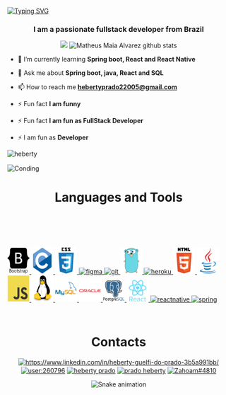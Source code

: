 
<!--
https://github.com/Heberty123/Heberty123/blob/master/LICENSE
-->

[![Typing SVG](https://readme-typing-svg.herokuapp.com/?color=00bfbf&size=35&center=true&vCenter=true&width=1000&lines=HELLO,+MY+NAME+is+Heberty+Guelfi+do+Prado;I'm+19+years+old;I+from+Brasil,+Itu/SP;I+study+system+analysis+and+development+at+Fatec;Be+Welcome!+:%29)](https://git.io/typing-svg)

<h3 align="center">I am a passionate fullstack developer from Brazil</h3>


<div align="center">
  <img width="auto" height="auto" src="https://github-readme-stats.vercel.app/api/top-langs/?username=Heberty123&layout=compact&hide_border=true&title_color=00bfbf&text_color=00bfbf&bg_color=0d1117" />
  <img width="auto" height="auto" src="https://github-readme-stats.vercel.app/api?username=Heberty123&show_icons=true&count_private=true&hide_border=true&title_color=00bfbf&icon_color=00bfbf&text_color=c9d1d9&bg_color=0d1117" alt="Matheus Maia Alvarez github stats" /> 
</div>






- 🌱 I’m currently learning **Spring boot, React and React Native**

- 💬 Ask me about **Spring boot, java, React and SQL**

- 📫 How to reach me **hebertyprado22005@gmail.com**

- ⚡ Fun fact **I am funny**

- ⚡ Fun fact **I am fun as FullStack Developer**

- ⚡ I am fun as **Developer**



<p align="left"> <img src="https://komarev.com/ghpvc/?username=heberty&label=Profile%20views&color=0e75b6&style=flat" alt="heberty" /> </p>





<img align="center" alt="Conding" width="auto" height="auto" src="https://www.pskitservices.com/wp-content/uploads/2020/10/homepage-banner-animated-2.gif">

<h1 align="center" style="margin-top: 40px">Languages and Tools</h1>

<div align="center" valign="top" style="margin-top: 65px;"><br>
<p align="left"> <a href="https://getbootstrap.com" target="_blank" rel="noreferrer"> <img src="https://raw.githubusercontent.com/devicons/devicon/master/icons/bootstrap/bootstrap-plain-wordmark.svg" alt="bootstrap" width="50" height="60"/> </a> <a href="https://www.cprogramming.com/" target="_blank" rel="noreferrer"> <img src="https://raw.githubusercontent.com/devicons/devicon/master/icons/c/c-original.svg" alt="c" width="50" height="60"/> </a> <a href="https://www.w3schools.com/css/" target="_blank" rel="noreferrer"> <img src="https://raw.githubusercontent.com/devicons/devicon/master/icons/css3/css3-original-wordmark.svg" alt="css3" width="50" height="60"/> </a> <a href="https://www.figma.com/" target="_blank" rel="noreferrer"> <img src="https://www.vectorlogo.zone/logos/figma/figma-icon.svg" alt="figma" width="50" height="60"/> </a> <a href="https://git-scm.com/" target="_blank" rel="noreferrer"> <img src="https://www.vectorlogo.zone/logos/git-scm/git-scm-icon.svg" alt="git" width="50" height="60"/> </a> <a href="https://golang.org" target="_blank" rel="noreferrer"> <img src="https://raw.githubusercontent.com/devicons/devicon/master/icons/go/go-original.svg" alt="go" width="50" height="60"/> </a> <a href="https://heroku.com" target="_blank" rel="noreferrer"> <img src="https://www.vectorlogo.zone/logos/heroku/heroku-icon.svg" alt="heroku" width="50" height="60"/> </a> <a href="https://www.w3.org/html/" target="_blank" rel="noreferrer"> <img src="https://raw.githubusercontent.com/devicons/devicon/master/icons/html5/html5-original-wordmark.svg" alt="html5" width="50" height="60"/> </a> <a href="https://www.java.com" target="_blank" rel="noreferrer"> <img src="https://raw.githubusercontent.com/devicons/devicon/master/icons/java/java-original.svg" alt="java" width="50" height="60"/> </a> <a href="https://developer.mozilla.org/en-US/docs/Web/JavaScript" target="_blank" rel="noreferrer"> <img src="https://raw.githubusercontent.com/devicons/devicon/master/icons/javascript/javascript-original.svg" alt="javascript" width="50" height="60"/> </a> <a href="https://www.linux.org/" target="_blank" rel="noreferrer"> <img src="https://raw.githubusercontent.com/devicons/devicon/master/icons/linux/linux-original.svg" alt="linux" width="50" height="60"/> </a> <a href="https://www.mysql.com/" target="_blank" rel="noreferrer"> <img src="https://raw.githubusercontent.com/devicons/devicon/master/icons/mysql/mysql-original-wordmark.svg" alt="mysql" width="50" height="60"/> </a> <a href="https://www.oracle.com/" target="_blank" rel="noreferrer"> <img src="https://raw.githubusercontent.com/devicons/devicon/master/icons/oracle/oracle-original.svg" alt="oracle" width="50" height="50"/> </a> <a href="https://www.postgresql.org" target="_blank" rel="noreferrer"> <img src="https://raw.githubusercontent.com/devicons/devicon/master/icons/postgresql/postgresql-original-wordmark.svg" alt="postgresql" width="50" height="50"/> </a> <a href="https://reactjs.org/" target="_blank" rel="noreferrer"> <img src="https://raw.githubusercontent.com/devicons/devicon/master/icons/react/react-original-wordmark.svg" alt="react" width="50" height="50"/> </a> <a href="https://reactnative.dev/" target="_blank" rel="noreferrer"> <img src="https://reactnative.dev/img/header_logo.svg" alt="reactnative" width="50" height="50"/> </a> <a href="https://spring.io/" target="_blank" rel="noreferrer"> <img src="https://www.vectorlogo.zone/logos/springio/springio-icon.svg" alt="spring" width="50" height="50"/> </a> </p>
</div><br>

<h1 align="center" style="margin-top: 40px">Contacts</h1>

<div align="center">
<p align="center">
<a href="https://linkedin.com/in/https://www.linkedin.com/in/heberty-guelfi-do-prado-3b5a991bb/" target="blank"><img align="center" src="https://raw.githubusercontent.com/rahuldkjain/github-profile-readme-generator/master/src/images/icons/Social/linked-in-alt.svg" alt="https://www.linkedin.com/in/heberty-guelfi-do-prado-3b5a991bb/" height="30" width="40" /></a>
<a href="https://stackoverflow.com/users/user:260796" target="blank"><img align="center" src="https://raw.githubusercontent.com/rahuldkjain/github-profile-readme-generator/master/src/images/icons/Social/stack-overflow.svg" alt="user:260796" height="30" width="40" /></a>
<a href="https://fb.com/heberty prado" target="blank"><img align="center" src="https://raw.githubusercontent.com/rahuldkjain/github-profile-readme-generator/master/src/images/icons/Social/facebook.svg" alt="heberty prado" height="30" width="40" /></a>
<a href="https://instagram.com/prado heberty" target="blank"><img align="center" src="https://raw.githubusercontent.com/rahuldkjain/github-profile-readme-generator/master/src/images/icons/Social/instagram.svg" alt="prado heberty" height="30" width="40" /></a>
<a href="https://discord.gg/Zahoam#4810" target="blank"><img align="center" src="https://raw.githubusercontent.com/rahuldkjain/github-profile-readme-generator/master/src/images/icons/Social/discord.svg" alt="Zahoam#4810" height="30" width="40" /></a>
</div>



<div align="center">
  
  ![Snake animation](https://github.com/danielbped/danielbped/blob/output/github-contribution-grid-snake.svg)
  
</div>
